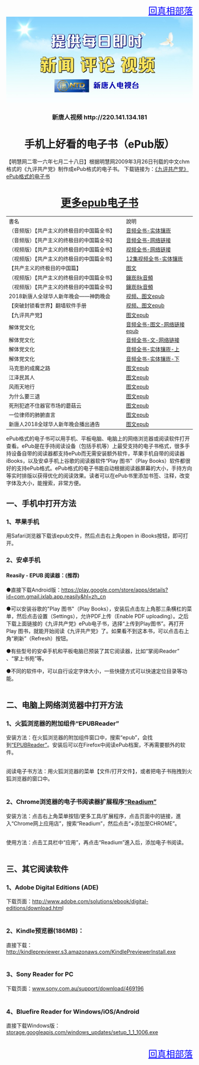 
 <body>
 <div align="right"><a href="https://git.io/goal" style="font-size:24px;color:blue;">回真相部落</a></div>

<div align="center"><IMG SRC="GCC/img-2/ntdtvflower.jpg" width=800>
<h3>新唐人视频 http://220.141.134.181</h3></div>

<div align="center"><h1>手机上好看的电子书（ePub版）</h1></div>

【明慧网二零一六年七月二十八日】根据明慧网2009年3月26日刊载的中文chm格式的《九评共产党》制作成ePub格式的电子书。
下载链接为：<a href="https://git.io/9ping" target="_blank">《九评共产党》ePub格式的电子书</a><p></p>

<div align="center"><h1><a href="https://github.com/3fmd/gm/blob/master/epub.md">更多epub电子书</a></h1></div>
<table  cellspacing="1" cellpadding="1">
<tr  width="880">
	<td width="640">書名</td>
	<td width="350">說明</td>
</tr>
	
<tr>
	<td width="640">（音频版）【共产主义的终极目的中国篇全书】</td>
	<td width="350"><a href="https://github.com/goodabc/GCC/blob/master/GCC/ebook/epub/goalmp3Npr.epub?raw=true">音频全书-实体镶崁</a></td>
</tr>	

<tr>
	<td width="640">（音频版）【共产主义的终极目的中国篇全书】</td>
	<td width="350"><a href="https://github.com/goodabc/GCC/blob/master/GCC/ebook/epub/goal-mp4-Npl.epub?raw=true">音频全书-网络链接</a></td>
</tr>	

<tr>
	<td width="640">（视频版）【共产主义的终极目的中国篇全书】</td>
	<td width="350"><a href="https://github.com/goodabc/GCC/blob/master/GCC/ebook/epub/goalmp4Npf.epub?raw=true">视频全书-网络链接</a></td>
</tr>

<tr>
	<td>（视频版）【共产主义的终极目的中国篇全书】</td>
	<td><a href="https://github.com/goodabc/GCC/blob/master/zjmd.md">12集视频全书-实体镶崁</a></td>
</tr>
<tr>
	<td>【共产主义的终极目的中国篇】</td>
	<td><a href="https://github.com/goodabc/GCC/blob/master/GCC/ebook/epub/gbUltiGoalCmChina.epub?raw=true">图文</a></td>
</tr>
<tr>
	<td>（视频版）【共产主义的终极目的中国篇全书】</td>
	<td><a href="https://git.io/8k">鑲崁8k音頻</a></td>
</tr>

<tr>
	<td>（视频版）【共产主义的终极目的中国篇全书】</td>
	<td><a href="https://git.io/8k">鑲崁8k音頻</a></td>
</tr>
<tr>
	<td>2018新唐人全球华人新年晚会——神韵晚会</td>
	<td><a href="https://github.com/goodabc/GCC/blob/master/GCC/ebook/epub/sy.epub?raw=true">视频、图文epub</a></td>
</tr>	
<tr>
	<td>【突破封锁看世界】翻墙软件手册</td>
	<td><a href="https://git.io/fang">视频、图文epub</a></td>
</tr>
<tr>
	<td>【九评共产党】</td>
	<td><a href="https://git.io/9ping">图文epub</a></td>
</tr>

<tr>
	<td>解体党文化</td>
	<td><a href="https://git.io/jtdwh">音频全书-图文-网络链接epub</a></td>
</tr>
<tr>
	<td>解体党文化</td>
	<td><a href="https://github.com/goodabc/GCC/blob/master/GCC/ebook/epub/jtdwh-afl.epub?raw=true">音频全书-文-网络链接</a></td>
</tr>
<tr>
	<td>解体党文化</td>
	<td><a href="https://github.com/goodabc/GCC/blob/master/GCC/ebook/epub/jtdwh-ap1.epub?raw=true">音频全书-实体镶崁-上</a></td>
</tr>
<tr>
	<td>解体党文化</td>
	<td><a href="https://github.com/goodabc/GCC/blob/master/GCC/ebook/epub/jtdwh-ap2.epub?raw=true">音频全书-实体镶崁-下</a></td>
</tr>
<tr>
	<td>马克思的成魔之路</td>
	<td><a href="https://git.io/mks">图文epub</a></td>
</tr>
<tr>
	<td>江泽民其人</td>
	<td><a href="https://git.io/jzmqr">图文epub</a></td>
</tr>
<tr>
	<td>风雨天地行</td>
	<td><a href="https://git.io/fytdx">图文epub</a></td>
</tr>
<tr>
	<td>为什么要三退</td>
	<td><a href="https://git.io/whytd">图文epub</a></td>
</tr>
<tr>
	<td>死刑犯遮不住器官市场的蘑菇云</td>
	<td><a href="https://git.io/mro">图文epub</a></td>
</tr>
<tr>
	<td>一位律师的肺腑直言</td>
	<td><a href="https://github.com/goodabc/GCC/blob/master/GCC/ebook/epub/lawyer.epub?raw=true">图文epub</a></td>
</tr>
<tr>
	<td>新唐人2018全球华人新年晚会播出通告</td>
	<td><a href="https://github.com/goodabc/GCC/blob/master/GCC/ebook/epub/gala2018.epub?raw=true">图文epub</a></td>
</tr>	
</table>

ePub格式的电子书可以用手机、平板电脑、电脑上的网络浏览器或阅读软件打开查看。ePub是在手持阅读设备（包括手机等）上最受支持的电子书格式，很多手持设备自带的阅读器都支持ePub而无需安装额外软件，苹果手机自带的阅读器iBooks，以及安卓手机上谷歌的阅读器软件“Play 图书”（Play Books）软件都很好的支持ePub格式。ePub格式的电子书能自动根据阅读器屏幕的大小，手持方向等实时排版以获得优化的阅读效果。读者可以在ePub书里添加书签、注释，改变字体及大小，能搜索，非常方便。<p></p>

<h2>一、手机中打开方法</h2>

<h3>1、苹果手机</h3>

用Safari浏览器下载该epub文件，然后点击右上角open in iBooks按钮，即可打开。

<h3>2、安卓手机</h3>
<h4>Reasily - EPUB 阅读器：(推荐)</h4>
<span class="blackCircle">●</span>直接下载Android版：<a href="https://play.google.com/store/apps/details?id=com.gmail.jxlab.app.reasily&hl=zh_cn">https://play.google.com/store/apps/details?id=com.gmail.jxlab.app.reasily&hl=zh_cn</a><p></p>

<span class="blackCircle">●</span>可以安装谷歌的"Play 图书"（Play Books），安装后点击左上角那三条横杠的菜单，然后点击设置（Settings），允许PDF上传（Enable PDF uploading）。之后下载上面链接的《九评共产党》ePub电子书，选择“上传到Play图书”。再打开Play 图书，就能开始阅读《九评共产党》了。如果看不到这本书，可以点击右上角“刷新”（Refresh）按钮。<p></p>

<span class="blackCircle">●</span>有些型号的安卓手机和平板电脑已预装了其它阅读器，比如“掌阅iReader” 、“掌上书苑”等。<p></p>

<span class="blackCircle">●</span>不同的软件中，可以自行设定字体大小，一些快捷方式可以快速定位目录等功能。<br><br>

<h2>二、电脑上网络浏览器中打开方法</h2>

<h3>1、火狐浏览器的附加组件“EPUBReader”</h3>

安装方法：在火狐浏览器的附加组件窗口中，搜索“epub”，会找到<a href="https://addons.mozilla.org/zh-CN/firefox/addon/epubreader/" target="_blank">“EPUBReader”</a>。安装后可以在Firefox中阅读ePub档案，不再需要额外的软件。<br><br>

阅读电子书方法：用火狐浏览器的菜单【文件/打开文件】，或者把电子书拖拽到火狐浏览器的窗口中。<br><br>

<h3>2、Chrome浏览器的电子书阅读器扩展程序<a href="https://chrome.google.com/webstore/detail/readium/fepbnnnkkadjhjahcafoaglimekefifl" target="_blank">“Readium”</a></h3>

安装方法：点击右上角菜单按钮/更多工具/扩展程序，点击页面中的链接，進入“Chrome网上应用店”，搜索“Readium”，然后点击“+添加至CHROME”。<br><br>

使用方法：点击工具栏中“应用”，再点击“Readium”進入后，添加电子书阅读。<br><br>

<h2>三、其它阅读软件</h2>

<h3>1、Adobe Digital Editions (ADE)</h3>

下载页面：<a href="http://www.adobe.com/solutions/ebook/digital-editions/download.htm" target="_blank" target="_blank">http://www.adobe.com/solutions/ebook/digital-editions/download.htm</a>l<br><br>

<h3>2、Kindle预览器(186MB)：</h3>

直接下载：<a href="http://kindlepreviewer.s3.amazonaws.com/KindlePreviewerInstall.exe" target="_blank">http://kindlepreviewer.s3.amazonaws.com/KindlePreviewerInstall.exe</a><br><br>

<h3>3、Sony Reader for PC</h3>

下载页面：<a href="www.sony.com.au/support/download/469196" target="_blank">www.sony.com.au/support/download/469196</a><br><br>

<h3>4、Bluefire Reader for Windows/iOS/Android</h3>

直接下载Windows版：<a href="storage.googleapis.com/windows_updates/setup_1_1_1006.exe" target="_blank">storage.googleapis.com/windows_updates/setup_1_1_1006.exe</a><br><br>



 <div align="right"><a href="https://git.io/goal" style="font-size:24px;color:blue;">回真相部落</a></div>
 </body>
</html>
